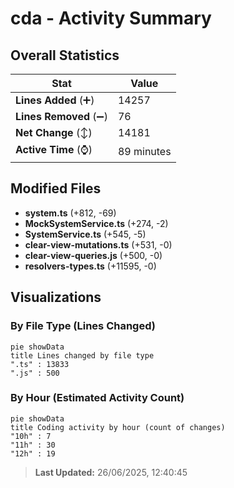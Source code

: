 # cda - Activity Summary 

## Overall Statistics

| Stat                   | Value                                                             |
| ---------------------- | ----------------------------------------------------------------- |
| **Lines Added** (➕)   | 14257                                          |
| **Lines Removed** (➖) | 76                                        |
| **Net Change** (↕)    | 14181                |
| **Active Time** (⌚)   | 89 minutes |


## Modified Files
- **system.ts** (+812, -69)
- **MockSystemService.ts** (+274, -2)
- **SystemService.ts** (+545, -5)
- **clear-view-mutations.ts** (+531, -0)
- **clear-view-queries.js** (+500, -0)
- **resolvers-types.ts** (+11595, -0)

## Visualizations

### By File Type (Lines Changed)

```mermaid
pie showData
title Lines changed by file type
".ts" : 13833
".js" : 500
```

### By Hour (Estimated Activity Count)

```mermaid
pie showData
title Coding activity by hour (count of changes)
"10h" : 7
"11h" : 30
"12h" : 19
```


> **Last Updated:** 26/06/2025, 12:40:45